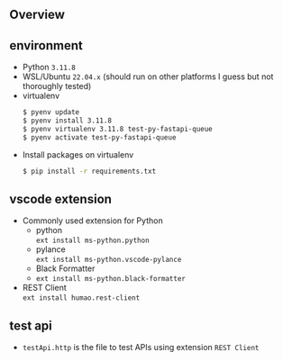 ## Overview

## environment
- Python `3.11.8`
- WSL/Ubuntu `22.04.x` (should run on other platforms I guess but not thoroughly tested)
- virtualenv
  ```bash
  $ pyenv update
  $ pyenv install 3.11.8
  $ pyenv virtualenv 3.11.8 test-py-fastapi-queue
  $ pyenv activate test-py-fastapi-queue
  ```
- Install packages on virtualenv
  ```bash
  $ pip install -r requirements.txt
  ```

## vscode extension
- Commonly used extension for Python  
  - python   
    `ext install ms-python.python`   
  - pylance  
    `ext install ms-python.vscode-pylance`   
  - Black Formatter  
  - `ext install ms-python.black-formatter`   
- REST Client  
  `ext install humao.rest-client`

## test api
- `testApi.http` is the file to test APIs using extension `REST Client`